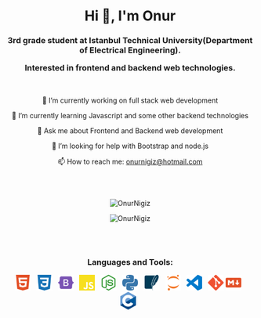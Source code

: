 
<h1 align="center">Hi 👋, I'm Onur</h1>
<h3 align="center">3rd grade student at Istanbul Technical University(Department of Electrical Engineering). 
 
 Interested in frontend and backend web technologies.</h3>

 &nbsp; <p align="center"> 🔭 I’m currently working on full stack web
development</p> <p align="center">🌱 I’m currently learning Javascript and some
other backend technologies</p> <p align="center">💬 Ask me about Frontend and
Backend web development</p> <p align="center"> 🤔 I’m looking for help with
Bootstrap and node.js</p> <p align="center"> 📫 How to reach me:
onurnigiz@hotmail.com</p>

\
&nbsp;

 <p align="center">
 <img width="50%" src="https://github-readme-stats.vercel.app/api?username=OnurNigiz&hide=contribs,prs&show_icons=true&theme=dark&hide_border=true&locale=en" alt="OnurNigiz" />
 </p>
 <p align="center">
<img width="50%" src="https://github-readme-stats.vercel.app/api/top-langs?username=OnurNigiz&show_icons=true&theme=dark&hide_border=true&locale=en&layout=compact" alt="OnurNigiz" />
 </p>


\
&nbsp;

  
<h3 align="center">Languages and Tools:</h3>
 
<p align="center">
<img src="icons/html5.svg" alt="drawing" width="32"/> &nbsp; 
<img src="icons/css3.svg" alt="drawing" width="32"/> &nbsp; 
<img src="icons/bootstrap.svg" alt="drawing" width="32"/> &nbsp; 
<img src="icons/javascript.svg" alt="drawing" width="32"/> &nbsp; 
<img src="icons/nodedotjs.svg" alt="drawing" width="32"> &nbsp; 
<img src="icons/python.svg" alt="drawing" width="32"/> &nbsp; 
<img src="icons/sqlite.svg" alt="drawing" width="32"/> &nbsp; 
<img src="icons/jupyter.svg" alt="drawing" width="32"/> &nbsp;
<img src="icons/visualstudiocode.svg" alt="drawing" width="32"/> &nbsp;
<img src="icons/git.svg" alt="drawing" width="32"/>
<img src="icons/markdown.svg" alt="drawing" width="32"/> &nbsp;
<img src="icons/c.svg" alt="drawing" width="32"/> &nbsp; 
 
 </p> 
 




  

  

  
  
  
  

  
